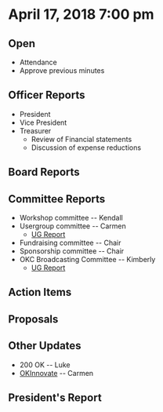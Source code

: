 # April 17, 2018 7:00 pm

## Open
* Attendance
* Approve previous minutes

## Officer Reports
* President
* Vice President
* Treasurer
    - Review of Financial statements
    - Discussion of expense reductions

## Board Reports

## Committee Reports

* Workshop committee -- Kendall
* Usergroup committee -- Carmen
    - [UG Report](./committee_reports/04_usergroup.md)
* Fundraising committee -- Chair
* Sponsorship committee -- Chair
* OKC Broadcasting Committee -- Kimberly
    - [UG Report](./committee_reports/04_broadcasting.md)

## Action Items

## Proposals

## Other Updates
* 200 OK -- Luke
* [OKInnovate](https://www.okinnovate.com/) -- Carmen

## President's Report 
